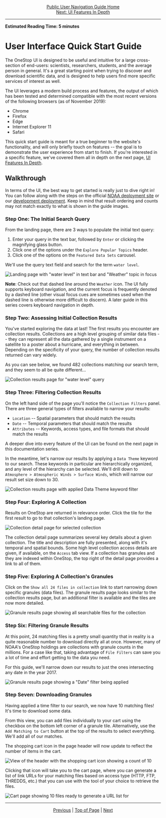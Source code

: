 <div align="center"><a href="/onestop/public-user">Public User Navigation Guide Home</a></div>
<div align="center"><a href="/onestop/public-user/ui/features-in-depth">Next: UI Features In Depth</a></div>
<hr>

**Estimated Reading Time: 5 minutes**

# User Interface Quick Start Guide
The OneStop UI is designed to be useful and intuitive for a large cross-section of end-users: scientists, researchers, students, and the average person in general. It's a great starting point when trying to discover and download scientific data, and is designed to help users find more specific services of interest as well. 

The UI leverages a modern build process and features, the output of which has been tested and determined compatible with the most recent versions of the following browsers (as of November 2019):
* Chrome
* Firefox
* Edge
* Internet Explorer 11
* Safari

This quick start guide is meant for a true beginner to the website's functionality, and will only briefly touch on features -- the goal is to demonstrate the user experience from start to finish. If you're interested in a specific feature, we've covered them all in depth on the next page, [UI Features In Depth](/onestop/public-user/ui/features-in-depth).

## Walkthrough
In terms of the UI, the best way to get started is really just to dive right in! You can follow along with the steps on the official [NOAA deployment site](https://data.noaa.gov/onestop/) or our [development deployment](https://sciapps.colorado.edu/onestop). Keep in mind that result ordering and counts may not match exactly to what is shown in the guide images.

### Step One: The Initial Search Query
From the landing page, there are 3 ways to populate the initial text query: 
1. Enter your query in the text bar, followed by `Enter` or clicking the magnifying glass button. 
1. Click one of the options under the `Explore Popular Topics` header.
1. Click one of the options on the `Featured Data Sets` carousel.

We'll use the query text field and search for the term `water level`.

![Landing page with "water level" in text bar and "Weather" topic in focus](../../images/ui-qs/landing-page.png)

**Note**: Check out that dashed line around the `Weather` icon. The UI fully supports keyboard navigation, and the current focus is frequently denoted by a dashed line (other visual focus cues are sometimes used when the dashed line is otherwise more difficult to discern). A later guide in this series covers keyboard navigation in depth.

### Step Two: Assessing Initial Collection Results
You've started exploring the data at last! The first results you encounter are collection results. Collections are a high level grouping of similar data files -- they can represent all the data gathered by a single instrument on a satellite to a poster about a hurricane, and everything in between. Depending on the specificity of your query, the number of collection results returned can vary widely. 

As you can see below, we found 482 collections matching our search term, and they seem to all be quite different...

![Collection results page for "water level" query](../../images/ui-qs/collection-results.png)

### Step Three: Filtering Collection Results
On the left hand side of the page you'll notice the `Collection Filters` panel. There are three general types of filters available to narrow your results:
* `Location` -- Spatial parameters that should match the results 
* `Date` -- Temporal parameters that should match the results
* `Attributes` -- Keywords, access types, and file formats that should match the results

A deeper dive into every feature of the UI can be found on the next page in this documentation series. 

In the meantime, let's narrow our results by applying a `Data Theme` keyword to our search. These keywords in particular are hierarchically organized, and any level of the hierarchy can be selected. We'll drill down to `Atmosphere > Atmospheric Winds > Surface Winds`, which will narrow our result set size down to 30. 

![Collection results page with applied Data Theme keyword filter](../../images/ui-qs/collection-filter.png)

### Step Four: Exploring A Collection
Results on OneStop are returned in relevance order. Click the tile for the first result to go to that collection's landing page.

![Collection detail page for selected collection](../../images/ui-qs/collection-details.png)

The collection detail page summarizes several key details about a given collection. The title and description are fully presented, along with it's temporal and spatial bounds. Some high level collection access details are given, if available, on the `Access` tab view. If a collection has granules and they are indexed within OneStop, the top right of the detail page provides a link to all of them.

### Step Five: Exploring A Collection's Granules
Click on the `Show all 24 files in collection` link to start narrowing down specific granules (data files). The granule results page looks similar to the collection results page, but an additional filter is available and the tiles are now more detailed.

![Granule results page showing all searchable files for the collection](../../images/ui-qs/granule-results.png)

### Step Six: Filtering Granule Results
At this point, 24 matching files is a pretty small quantity that in reality is a quite reasonable number to download directly all at once. However, many of NOAA's OneStop holdings are collections with granule counts in the millions. For a case like that, taking advantage of `File Filters` can save you a lot of time and effort getting to the data you need.

For this guide, we'll narrow down our results to just the ones intersecting any date in the year 2017.

![Granule results page showing a "Date" filter being applied](../../images/ui-qs/granule-filter.png)

### Step Seven: Downloading Granules
Having applied a time filter to our search, we now have 10 matching files! It's time to download some data.

From this view, you can add files individually to your cart using the checkbox on the bottom left corner of a granule tile. Alternatively, use the `Add Matching to Cart` button at the top of the results to select everything. We'll add all of our matches.

The shopping cart icon in the page header will now update to reflect the number of items in the cart.

![View of the header with the shopping cart icon showing a count of 10](../../images/ui-qs/cart-update.png)

Clicking that icon will take you to the cart page, where you can generate a list of link URLs for your matching files based on access type (HTTP, FTP, THREDDS, etc.) that you can use with the tool of your choice to retrieve the files.

![Cart page showing 10 files ready to generate a URL list for](../../images/ui-qs/cart-page.png)

<hr>
<div align="center"><a href="/onestop/public-user">Previous</a> | <a href="#user-interface-quick-start-guide">Top of Page</a> | <a href="/onestop/public-user/ui/features-in-depth">Next</a></div>